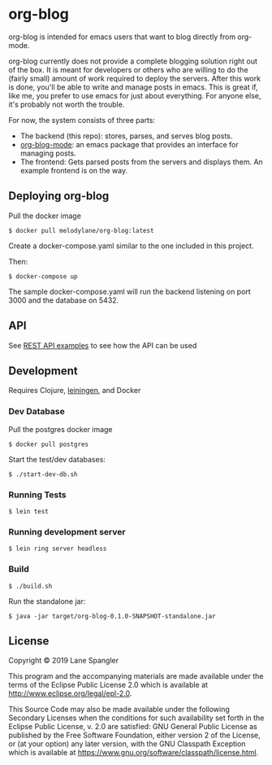 # org-blog

org-blog is intended for emacs users that want to blog directly from org-mode.

org-blog currently does not provide a complete blogging solution right out of the box. It is meant for developers or others who are willing to do the (fairly small) amount of work required to deploy the servers. After this work is done, you'll be able to write and manage posts in emacs. This is great if, like me, you prefer to use emacs for just about everything. For anyone else, it's probably not worth the trouble.

For now, the system consists of three parts:
- The backend (this repo): stores, parses, and serves blog posts.
- [org-blog-mode](https://github.com/lane-s/org-blog-mode): an emacs package that provides an interface for managing posts.
- The frontend: Gets parsed posts from the servers and displays them. An example frontend is on the way.

## Deploying org-blog 

Pull the docker image
    
    $ docker pull melodylane/org-blog:latest

Create a docker-compose.yaml similar to the one included in this project.

Then:

    $ docker-compose up
    
The sample docker-compose.yaml will run the backend listening on port 3000 and the database on 5432.

## API

See [REST API examples](./api_examples.http) to see how the API can be used

## Development

Requires Clojure, [leiningen](https://leiningen.org/), and Docker

### Dev Database
Pull the postgres docker image

    $ docker pull postgres
    
Start the test/dev databases:

    $ ./start-dev-db.sh

### Running Tests

    $ lein test

### Running development server

    $ lein ring server headless
    
### Build

    $ ./build.sh
    
Run the standalone jar:
    
    $ java -jar target/org-blog-0.1.0-SNAPSHOT-standalone.jar
## License

Copyright © 2019 Lane Spangler

This program and the accompanying materials are made available under the
terms of the Eclipse Public License 2.0 which is available at
http://www.eclipse.org/legal/epl-2.0.

This Source Code may also be made available under the following Secondary
Licenses when the conditions for such availability set forth in the Eclipse
Public License, v. 2.0 are satisfied: GNU General Public License as published by
the Free Software Foundation, either version 2 of the License, or (at your
option) any later version, with the GNU Classpath Exception which is available
at https://www.gnu.org/software/classpath/license.html.

